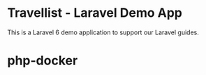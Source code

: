 # Travellist - Laravel Demo App

This is a Laravel 6 demo application to support our Laravel guides.
# php-docker
